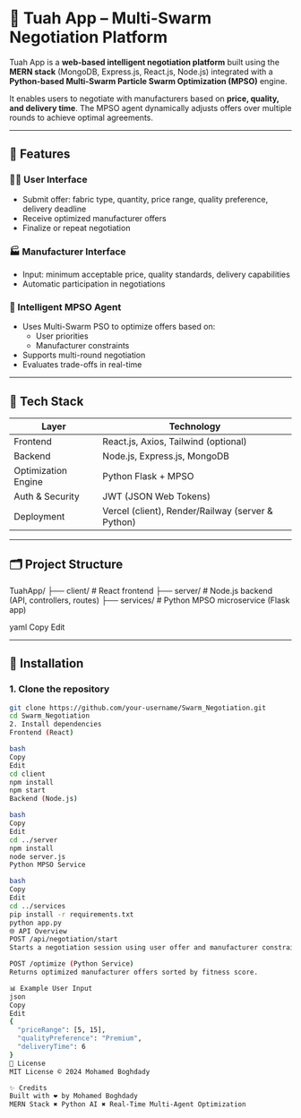 # 🧠 Tuah App – Multi-Swarm Negotiation Platform

Tuah App is a **web-based intelligent negotiation platform** built using the **MERN stack** (MongoDB, Express.js, React.js, Node.js) integrated with a **Python-based Multi-Swarm Particle Swarm Optimization (MPSO)** engine.

It enables users to negotiate with manufacturers based on **price, quality, and delivery time**. The MPSO agent dynamically adjusts offers over multiple rounds to achieve optimal agreements.

---

## 📌 Features

### 🧑‍💼 User Interface
- Submit offer: fabric type, quantity, price range, quality preference, delivery deadline
- Receive optimized manufacturer offers
- Finalize or repeat negotiation

### 🏭 Manufacturer Interface
- Input: minimum acceptable price, quality standards, delivery capabilities
- Automatic participation in negotiations

### 🤖 Intelligent MPSO Agent
- Uses Multi-Swarm PSO to optimize offers based on:
  - User priorities
  - Manufacturer constraints
- Supports multi-round negotiation
- Evaluates trade-offs in real-time

---

## 🧱 Tech Stack

| Layer | Technology |
|-------|------------|
| Frontend | React.js, Axios, Tailwind (optional) |
| Backend | Node.js, Express.js, MongoDB |
| Optimization Engine | Python Flask + MPSO |
| Auth & Security | JWT (JSON Web Tokens) |
| Deployment | Vercel (client), Render/Railway (server & Python) |

---

## 🗂 Project Structure

TuahApp/ ├── client/ # React frontend ├── server/ # Node.js backend (API, controllers, routes) ├── services/ # Python MPSO microservice (Flask app)

yaml
Copy
Edit

---

## 🚀 Installation

### 1. Clone the repository

```bash
git clone https://github.com/your-username/Swarm_Negotiation.git
cd Swarm_Negotiation
2. Install dependencies
Frontend (React)

bash
Copy
Edit
cd client
npm install
npm start
Backend (Node.js)

bash
Copy
Edit
cd ../server
npm install
node server.js
Python MPSO Service

bash
Copy
Edit
cd ../services
pip install -r requirements.txt
python app.py
🌐 API Overview
POST /api/negotiation/start
Starts a negotiation session using user offer and manufacturer constraints.

POST /optimize (Python Service)
Returns optimized manufacturer offers sorted by fitness score.

📊 Example User Input
json
Copy
Edit
{
  "priceRange": [5, 15],
  "qualityPreference": "Premium",
  "deliveryTime": 6
}
📘 License
MIT License © 2024 Mohamed Boghdady

✨ Credits
Built with ❤️ by Mohamed Boghdady
MERN Stack ✖️ Python AI ✖️ Real-Time Multi-Agent Optimization

